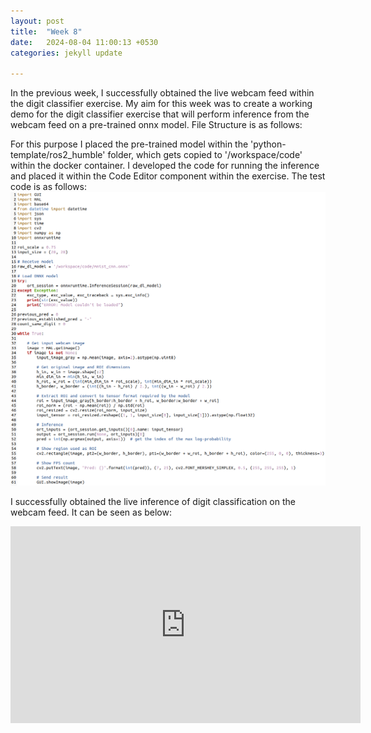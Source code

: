 ```yaml
---
layout: post
title:  "Week 8"
date:   2024-08-04 11:00:13 +0530
categories: jekyll update

---
```


In the previous week, I successfully obtained the live webcam feed within the digit classifier exercise. My aim for this week was to create a working demo for the digit classifier exercise that will perform inference from the webcam feed on a pre-trained onnx model. File Structure is as follows:

For this purpose I placed the pre-trained model within the 'python-template/ros2_humble' folder, which gets copied to '/workspace/code' within the docker container. I developed the code for running the inference and placed it within the Code Editor component within the exercise. The test code is as follows: 
<img src="../assets/images/academycode.png" alt="AcademyCode" />

I successfully obtained the live inference of digit classification on the webcam feed. It can be seen as below: 
<iframe width="560" height="315" src="https://www.youtube.com/embed/s-Pg08RcIUE?si=qSa838wcZezswhVw" title="YouTube video player" frameborder="0" allow="accelerometer; autoplay; clipboard-write; encrypted-media; gyroscope; picture-in-picture; web-share" referrerpolicy="strict-origin-when-cross-origin" allowfullscreen></iframe>
